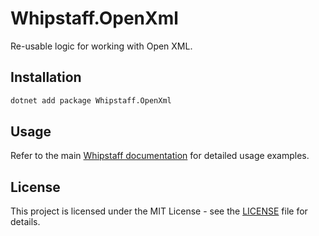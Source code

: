 # Whipstaff.OpenXml

Re-usable logic for working with Open XML.

## Installation

```bash
dotnet add package Whipstaff.OpenXml
```

## Usage

Refer to the main [Whipstaff documentation](https://github.com/dpvreony/whipstaff) for detailed usage examples.

## License

This project is licensed under the MIT License - see the [LICENSE](https://github.com/dpvreony/whipstaff/blob/main/LICENSE) file for details.
